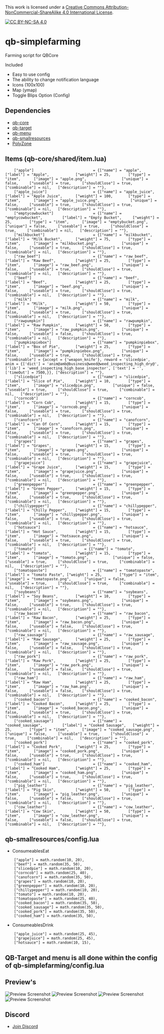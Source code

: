 This work is licensed under a [Creative Commons Attribution-NonCommercial-ShareAlike 4.0
International License][cc-by-nc-sa].

[![CC BY-NC-SA 4.0][cc-by-nc-sa-image]][cc-by-nc-sa]

[cc-by-nc-sa]: http://creativecommons.org/licenses/by-nc-sa/4.0/
[cc-by-nc-sa-image]: https://licensebuttons.net/l/by-nc-sa/4.0/88x31.png
[cc-by-nc-sa-shield]: https://img.shields.io/badge/License-CC%20BY--NC--SA%204.0-lightgrey.svg

# qb-simplefarming
Farming script for QBCore

Included 
- Easy to use config 
- The ability to change notification language
- Icons (100x100)
- Map (ymap)
- Toggle Blips Option (Config)

## Dependencies
- [qb-core](https://github.com/qbcore-framework/qb-core)
- [qb-target](https://github.com/BerkieBb/qb-target)
- [qb-menu](https://github.com/qbcore-framework/qb-menu)
- [qb-smallresources](https://github.com/qbcore-framework/qb-smallresources)
- [PolyZone](https://github.com/mkafrin/PolyZone)

## Items (qb-core/shared/item.lua)
```
	["apple"] 							= {["name"] = "apple",  	     		["label"] = "Apple",	 		["weight"] = 25, 		["type"] = "item", 		["image"] = "apple.png", 				["unique"] = false, 	["useable"] = true, 	["shouldClose"] = true,   	["combinable"] = nil,   ["description"] = ""},
	["apple_juice"] 					= {["name"] = "apple_juice",  	     	["label"] = "Apple Juice",	 	["weight"] = 100, 		["type"] = "item", 		["image"] = "apple_juice.png", 				["unique"] = false, 	["useable"] = true, 	["shouldClose"] = true,   	["combinable"] = nil,   ["description"] = ""},
	["emptycowbucket"] 					= {["name"] = "emptycowbucket",  	    ["label"] = "Empty Bucket",	 	["weight"] = 25, 		["type"] = "item", 		["image"] = "emptybucket.png", 			["unique"] = false, 	["useable"] = true, 	["shouldClose"] = true,   	["combinable"] = nil,   ["description"] = ""},
	["milkbucket"] 						= {["name"] = "milkbucket",  	     	["label"] = "Milk Bucket",	 	["weight"] = 75, 		["type"] = "item", 		["image"] = "milkbucket.png", 			["unique"] = false, 	["useable"] = true, 	["shouldClose"] = true,   	["combinable"] = nil,   ["description"] = ""},
	["raw_beef"] 						= {["name"] = "raw_beef",  	     		["label"] = "Raw Beef",	 		["weight"] = 25, 		["type"] = "item", 		["image"] = "raw_beef.png", 			["unique"] = false, 	["useable"] = true, 	["shouldClose"] = true,   	["combinable"] = nil,   ["description"] = ""},
	["beef"] 							= {["name"] = "beef",  	     			["label"] = "Beef",	 		    ["weight"] = 25, 		["type"] = "item", 		["image"] = "beef.png", 				["unique"] = false, 	["useable"] = true, 	["shouldClose"] = true,   	["combinable"] = nil,   ["description"] = ""},
	["milk"] 							= {["name"] = "milk",  	     			["label"] = "Milk",	 		    ["weight"] = 50, 		["type"] = "item", 		["image"] = "milk.png", 				["unique"] = false, 	["useable"] = true, 	["shouldClose"] = true,   	["combinable"] = nil,   ["description"] = ""},
	["rawpumpkin"] 						= {["name"] = "rawpumpkin",  	     	["label"] = "Raw Pumpkin",	    ["weight"] = 50, 		["type"] = "item", 		["image"] = "raw_pumpkin.png", 			["unique"] = false, 	["useable"] = false, 	["shouldClose"] = true,   	["combinable"] = nil,   ["description"] = ""},
	["pumpkinpiebox"] 					= {["name"] = "pumpkinpiebox",  	    ["label"] = "Box of Pie",	    ["weight"] = 25, 		["type"] = "item", 		["image"] = "pumpkinpiebox.png", 		["unique"] = false, 	["useable"] = true, 	["shouldClose"] = true,   	["combinable"] = {accept = {'weapon_knife'}, reward = 'slicedpie', anim = {['dict'] = 'anim@amb@business@weed@weed_inspecting_high_dry@', ['lib'] = 'weed_inspecting_high_base_inspector', ['text'] = '', ['timeOut'] = 7500,}}, ["description"] = ""},
	["slicedpie"] 						= {["name"] = "slicedpie",  	  		["label"] = "Slice of Pie",	    ["weight"] = 10, 		["type"] = "item", 		["image"] = "slicedpie.png", 		["unique"] = false, 	["useable"] = true, 	["shouldClose"] = true,   	["combinable"] = nil,   ["description"] = ""},
	["corncob"] 						= {["name"] = "corncob",  	  			["label"] = "Corn Cob",	    	["weight"] = 15, 		["type"] = "item", 		["image"] = "corncob.png", 				["unique"] = false, 	["useable"] = true, 	["shouldClose"] = true,   	["combinable"] = nil,   ["description"] = ""},
	["canofcorn"] 						= {["name"] = "canofcorn",  	  		["label"] = "Can Of Corn",	    ["weight"] = 15, 		["type"] = "item", 		["image"] = "canofcorn.png", 			["unique"] = false, 	["useable"] = true, 	["shouldClose"] = true,   	["combinable"] = nil,   ["description"] = ""},
	["grapes"] 							= {["name"] = "grapes",  	  			["label"] = "Grapes",	   		["weight"] = 15, 		["type"] = "item", 		["image"] = "grapes.png", 				["unique"] = false, 	["useable"] = true, 	["shouldClose"] = true,   	["combinable"] = nil,   ["description"] = ""},
	["grapejuice"] 						= {["name"] = "grapejuice",  	  		["label"] = "Grape Juice",	    ["weight"] = 15, 		["type"] = "item", 		["image"] = "grapejuice.png", 			["unique"] = false, 	["useable"] = true, 	["shouldClose"] = true,   	["combinable"] = nil,   ["description"] = ""},
	["greenpepper"] 					= {["name"] = "greenpepper",  	  		["label"] = "Green Pepper",	    ["weight"] = 15, 		["type"] = "item", 		["image"] = "greenpepper.png", 			["unique"] = false, 	["useable"] = true, 	["shouldClose"] = true,   	["combinable"] = nil,   ["description"] = ""},
	["chillypepper"] 					= {["name"] = "chillypepper",  	  		["label"] = "Chilly Pepper",	["weight"] = 15, 		["type"] = "item", 		["image"] = "chillypepper.png", 		["unique"] = false, 	["useable"] = true, 	["shouldClose"] = true,   	["combinable"] = nil,   ["description"] = ""},
	["hotsauce"] 						= {["name"] = "hotsauce",  	  			["label"] = "Hot Sauce",	    ["weight"] = 15, 		["type"] = "item", 		["image"] = "hotsauce.png", 			["unique"] = false, 	["useable"] = true, 	["shouldClose"] = true,   	["combinable"] = nil,   ["description"] = ""},
	["tomato"] 						= {["name"] = "tomato",  	  			["label"] = "tomato",	    	["weight"] = 15, 		["type"] = "item", 		["image"] = "tomato.png", 			["unique"] = false, 	["useable"] = true, 	["shouldClose"] = true,   	["combinable"] = nil,   ["description"] = ""},
	["tomatopaste"] 					= {["name"] = "tomatopaste",  	  		["label"] = "tomato Paste",	["weight"] = 25, 		["type"] = "item", 		["image"] = "tomatopaste.png", 		["unique"] = false, 	["useable"] = true, 	["shouldClose"] = true,   	["combinable"] = nil,   ["description"] = ""},
	["soybeans"] 						= {["name"] = "soybeans",  	  			["label"] = "Soy Beans",	    ["weight"] = 10, 		["type"] = "item", 		["image"] = "soybeans.png", 			["unique"] = false, 	["useable"] = true, 	["shouldClose"] = true,   	["combinable"] = nil,   ["description"] = ""},
	["raw_bacon"] 						= {["name"] = "raw_bacon",  	  		["label"] = "Raw Bacon",	    ["weight"] = 25, 		["type"] = "item", 		["image"] = "raw_bacon.png", 			["unique"] = false, 	["useable"] = false, 	["shouldClose"] = true,   	["combinable"] = nil,   ["description"] = ""},
	["raw_sausage"] 					= {["name"] = "raw_sausage",  	  		["label"] = "Raw Sausage",	    ["weight"] = 25, 		["type"] = "item", 		["image"] = "raw_sausage.png", 			["unique"] = false, 	["useable"] = false, 	["shouldClose"] = true,   	["combinable"] = nil,   ["description"] = ""},
	["raw_pork"] 						= {["name"] = "raw_pork",  	  			["label"] = "Raw Pork",	  	  	["weight"] = 25, 		["type"] = "item", 		["image"] = "raw_pork.png", 			["unique"] = false, 	["useable"] = false, 	["shouldClose"] = true,   	["combinable"] = nil,   ["description"] = ""},
	["raw_ham"] 						= {["name"] = "raw_ham",  	  			["label"] = "Raw Ham",	  	  	["weight"] = 25, 		["type"] = "item", 		["image"] = "raw_ham.png", 				["unique"] = false, 	["useable"] = false, 	["shouldClose"] = true,   	["combinable"] = nil,   ["description"] = ""},
	["cooked_bacon"] 					= {["name"] = "cooked_bacon",  	  		["label"] = "Cooked Bacon",	    ["weight"] = 25, 		["type"] = "item", 		["image"] = "cooked_bacon.png", 		["unique"] = false, 	["useable"] = true, 	["shouldClose"] = true,   	["combinable"] = nil,   ["description"] = ""},
	["cooked_sausage"] 					= {["name"] = "cooked_sausage",  	  	["label"] = "Cooked Sausage",	["weight"] = 25, 		["type"] = "item", 		["image"] = "cooked_sausage.png", 		["unique"] = false, 	["useable"] = true, 	["shouldClose"] = true,   	["combinable"] = nil,   ["description"] = ""},
	["cooked_pork"] 					= {["name"] = "cooked_pork",  	  		["label"] = "Cooked Pork",	    ["weight"] = 25, 		["type"] = "item", 		["image"] = "cooked_pork.png", 			["unique"] = false, 	["useable"] = true, 	["shouldClose"] = true,   	["combinable"] = nil,   ["description"] = ""},
	["cooked_ham"] 						= {["name"] = "cooked_ham",  	  		["label"] = "Cooked Ham",	    ["weight"] = 25, 		["type"] = "item", 		["image"] = "cooked_ham.png", 			["unique"] = false, 	["useable"] = true, 	["shouldClose"] = true,   	["combinable"] = nil,   ["description"] = ""},
	["pig_leather"]						= {["name"] = "pig_leather",  	  		["label"] = "Pig Skin",	   		["weight"] = 50, 		["type"] = "item", 		["image"] = "pig_leather.png", 			["unique"] = false, 	["useable"] = false, 	["shouldClose"] = true,   	["combinable"] = nil,   ["description"] = ""},
	["cow_leather"]						= {["name"] = "cow_leather",  	  		["label"] = "Cow Skin",	  		["weight"] = 50, 		["type"] = "item", 		["image"] = "cow_leather.png", 			["unique"] = false, 	["useable"] = false, 	["shouldClose"] = true,   	["combinable"] = nil,   ["description"] = ""},
```

## qb-smallresources/config.lua
- ConsumeablesEat
```
    ["apple"] = math.random(10, 20),
    ["beef"] = math.random(35, 50),
    ["slicedpie"] = math.random(10, 20),
    ["corncob"] = math.random(25, 40),
    ["canofcorn"] = math.random(35, 50),
    ["grapes"] = math.random(10, 20),
    ["greenpepper"] = math.random(10, 20),
    ["chillypepper"] = math.random(10, 20),
    ["tomato"] = math.random(10, 20),
    ["tomatopaste"] = math.random(25, 40),
    ["cooked_bacon"] = math.random(35, 50),
    ["cooked_sausage"] = math.random(35, 50),
    ["cooked_pork"] = math.random(35, 50),
    ["cooked_ham"] = math.random(35, 50),
```
- ConsumeablesDrink
```
    ["apple_juice"] = math.random(25, 45),
    ["grapejuice"] = math.random(25, 45),
    ["hotsauce"] = math.random(10, 15),
```

## QB-Target and menu is all done within the config of qb-simplefarming/config.lua

## Preview's
![Preview Screenshot](https://forum.cfx.re/uploads/default/original/4X/5/e/b/5ebc74391935523b26adb582ecd8137ce98e10ef.jpeg)
![Preview Screenshot](https://forum.cfx.re/uploads/default/original/4X/f/d/5/fd5cac4e3b35cbb008ba53d024f98153954e6887.jpeg)
![Preview Screenshot](https://forum.cfx.re/uploads/default/original/4X/b/7/4/b746f9ab921c1ecda7839f20881bc69a41abadd8.jpeg)
![Preview Screenshot](https://forum.cfx.re/uploads/default/original/4X/a/f/6/af673ae283e9baaddbfb9c10460b1924fa22ccde.jpeg)

## Discord
- [Join Discord](https://discord.gg/zRCdhENsHG)
